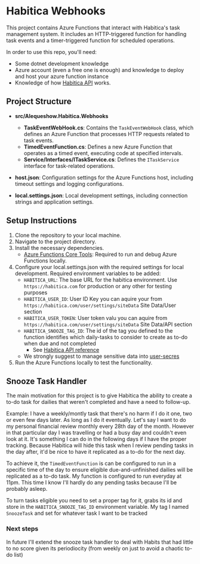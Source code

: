 # Habitica Webhooks

This project contains Azure Functions that interact with Habitica's task management system. It includes an HTTP-triggered function for handling task events and a timer-triggered function for scheduled operations.

In order to use this repo, you'll need:

- Some dotnet development knowledge
- Azure account (even a free one is enough) and knowledge to deploy and host your azure function instance
- Knowledge of how [Habitica API](https://habitica.com/apidoc/) works.

## Project Structure

- **src/Alequeshow.Habitica.Webhooks**
  - **TaskEventWebHook.cs**: Contains the `TaskEventWebHook` class, which defines an Azure Function that processes HTTP requests related to task events.
  - **TimedEventFunction.cs**: Defines a new Azure Function that operates as a timed event, executing code at specified intervals.
  - **Service/Interfaces/ITaskService.cs**: Defines the `ITaskService` interface for task-related operations.

- **host.json**: Configuration settings for the Azure Functions host, including timeout settings and logging configurations.

- **local.settings.json**: Local development settings, including connection strings and application settings.

## Setup Instructions

1. Clone the repository to your local machine.
2. Navigate to the project directory.
3. Install the necessary dependencies.
   - [Azure Functions Core Tools](https://github.com/Azure/azure-functions-core-tools): Required to run and debug Azure Functions locally. 
4. Configure your local.settings.json with the required settings for local development. Required environment variables to be added:
   - `HABITICA_URL`: The base URL for the habitica environment. Use `https://habitica.com` for production or any other for testing purposes
   - `HABITICA_USER_ID`: User ID Key you can aquire your from `https://habitica.com/user/settings/siteData` Site Data/User section
   - `HABITICA_USER_TOKEN`: User token valu you can aquire from `https://habitica.com/user/settings/siteData` Site Data/API section
   - `HABITICA_SNOOZE_TAG_ID`: The id of the tag you defined to the function identifies which daily-tasks to consider to create as to-do when due and not completed
      - See [Habitica API reference](https://habitica.com/apidoc/#api-Tag-GetTags)
   - We strongly suggest to manage sensitive data into [user-secres](https://learn.microsoft.com/en-us/aspnet/core/security/app-secrets?view=aspnetcore-9.0&tabs=linux#use-the-cli)  
5. Run the Azure Functions locally to test the functionality.

## Snooze Task Handler

The main motivation for this project is to give Habitica the ability to create a to-do task for dailies that weren't completed and have a need to follow-up. 

Example:
I have a weekly/montly task that there's no harm if I do it one, two or even few days later. As long as I do it eventually.
Let's say I want to do my personal financial review monthly every 28th day of the month. However in that particular day I was travelling or had a busy day and couldn't even look at it. It's something I can do in the following days if I have the proper tracking.
Because Habitica will hide this task when I review pending tasks in the day after, it'd be nice to have it replicated as a to-do for the next day.

To achieve it, the `TimedEventFunction` is can be configured to run in a specific time of the day to ensure eligible due-and-unfinished dailies will be replicated as a to-do task. 
My function is configured to run everyday at 11pm. This time I know I'll hardly do any pending tasks because I'll be probably asleep.

To turn tasks eligible you need to set a proper tag for it, grabs its id and store in the `HABITICA_SNOOZE_TAG_ID` environment variable. My tag I named `SnoozeTask` and set for whatever task I want to be tracked

### Next steps
In future I'll extend the snooze task handler to deal with Habits that had little to no score given its periodiocity (from weekly on just to avoid a chaotic to-do list)
